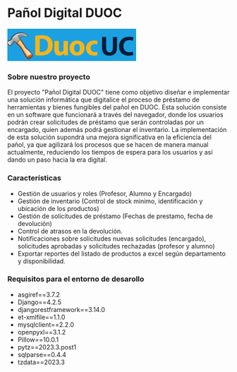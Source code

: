 
# **Pañol Digital DUOC**

![](https://github.com/ErosBozzo/panolDuoc/blob/master/ProyectoPanol/core/static/core/icons/iconopag.png?raw=true)


### Sobre nuestro proyecto

El proyecto "Pañol Digital DUOC" tiene como objetivo diseñar e implementar una solución informática que digitalice el proceso de préstamo de herramientas y bienes fungibles del pañol en DUOC. Esta solución consiste en un software que funcionará a través del navegador, donde los usuarios podrán crear solicitudes de préstamo que serán controladas por un encargado, quien además podrá gestionar el inventario. La implementación de esta solución supondrá una mejora significativa en la eficiencia del pañol, ya que agilizará los procesos que se hacen de manera manual actualmente, reduciendo los tiempos de espera para los usuarios y así dando un paso hacia la era digital.

### Características

- Gestión de usuarios y roles (Profesor, Alumno y Encargado)
- Gestión de inventario (Control de stock minimo, identificación y ubicación de los productos)
- Gestión de solicitudes de préstamo (Fechas de prestamo, fecha de devolución)
- Control de atrasos en la devolución.
- Notificaciones sobre solicitudes nuevas solicitudes (encargado), solicitudes aprobadas y solicitudes rechazadas (profesor y alumno)
- Exportar reportes del listado de productos a excel según departamento y disponibilidad.

### Requisitos para el entorno de desarollo

- asgiref==3.7.2
- Django==4.2.5
- djangorestframework==3.14.0
- et-xmlfile==1.1.0
- mysqlclient==2.2.0
- openpyxl==3.1.2
- Pillow==10.0.1
- pytz==2023.3.post1
- sqlparse==0.4.4
- tzdata==2023.3
